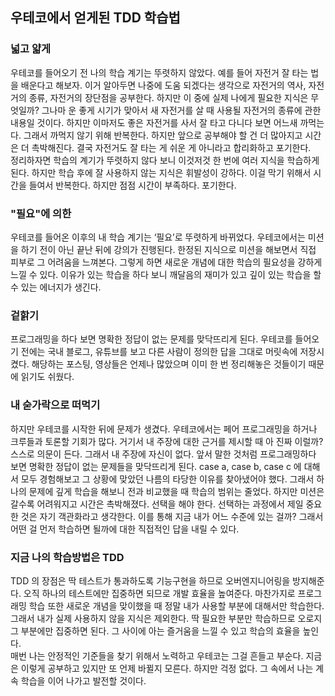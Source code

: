 ## 우테코에서 얻게된 TDD 학습법

### 넓고 얇게
우테코를 들어오기 전 나의 학습 계기는 뚜렷하지 않았다. 예를 들어 자전거 잘 타는 법을 배운다고 해보자. 이거 알아두면 나중에 도움 되겠다는 생각으로 자전거의 역사, 자전거의 종류, 자전거의 장단점을 공부한다. 하지만 이 중에 실제 나에게 필요한 지식은 무엇일까? 그나마 운 좋게 시기가 맞아서 새 자전거를 살 때 사용될 자전거의 종류에 관한 내용일 것이다. 하지만 이마저도 좋은 자전거를 사서 잘 타고 다니다 보면 어느새 까먹는다. 그래서 까먹지 않기 위해 반복한다.
하지만 앞으로 공부해야 할 건 더 많아지고 시간은 더 촉박해진다. 결국 자전거도 잘 타는 게 쉬운 게 아니라고 합리화하고 포기한다.  
정리하자면 학습의 계기가 뚜렷하지 않다 보니 이것저것 한 번에 여러 지식을 학습하게 된다. 하지만 학습 후에 잘 사용하지 않는 지식은 휘발성이 강하다. 이걸 막기 위해서 시간을 들여서 반복한다.
하지만 점점 시간이 부족하다. 포기한다.

### "필요"에 의한
우테코를 들어온 이후의 내 학습 계기는 ‘필요’로 뚜렷하게 바뀌었다. 우테코에서는 미션을 하기 전이 아닌 끝난 뒤에 강의가 진행된다. 한정된 지식으로 미션을 해보면서 직접 피부로 그 어려움을 느껴본다.
그렇게 하면 새로운 개념에 대한 학습의 필요성을 강하게 느낄 수 있다. 이유가 있는 학습을 하다 보니 깨달음의 재미가 있고 깊이 있는 학습을 할 수 있는 에너지가 생긴다.

### 겉핡기 
프로그래밍을 하다 보면 명확한 정답이 없는 문제를 맞닥뜨리게 된다. 우테코를 들어오기 전에는 국내 블로그, 유튜브를 보고 다른 사람이 정의한 답을 그대로 머릿속에 저장시켰다.
해당하는 포스팅, 영상들은 언제나 많았으며 이미 한 번 정리해놓은 것들이기 때문에 읽기도 쉬웠다.

### 내 숟가락으로 떠먹기
하지만 우테코를 시작한 뒤에 문제가 생겼다. 우테코에서는 페어 프로그래밍을 하거나 크루들과 토론할 기회가 많다. 거기서 내 주장에 대한 근거를 제시할 때 아 진짜 이럴까? 스스로 의문이 든다. 그래서 내 주장에 자신이 없다. 앞서 말한 것처럼 프로그래밍하다 보면 명확한 정답이 없는 문제들을 맞닥뜨리게 된다. case a, case b, case c 에 대해서 모두 경험해보고 그 상황에 맞았던 나름의 타당한 이유를 찾아냈어야 했다. 그래서 하나의 문제에 깊게 학습을 해보니 전과 비교했을 때 학습의 범위는 줄었다. 하지만 미션은 갈수록 어려워지고 시간은 촉박해졌다. 선택을 해야 한다. 선택하는 과정에서 제일 중요한 것은 자기 객관화라고 생각한다. 이를 통해 지금 내가 어느 수준에 있는 걸까? 그래서 어떤 걸 먼저 학습하면 될까에 대한 직접적인 답을 내릴 수 있다.

### 지금 나의 학습방법은 TDD
TDD 의 장점은 딱 테스트가 통과하도록 기능구현을 하므로 오버엔지니어링을 방지해준다.
오직 하나의 테스트에만 집중하면 되므로 개발 효율을 높여준다.
마찬가지로 프로그래밍 학습 또한 새로운 개념을 맞이했을 때 정말 내가 사용할 부분에 대해서만 학습한다. 그래서 내가 실제 사용하지 않을 지식은 제외한다.
딱 필요한 부분만 학습하므로 오로지 그 부분에만 집중하면 된다. 그 사이에 아는 즐거움을 느낄 수 있고 학습의 효율을 높인다.  
매번 나는 안정적인 기준들을 찾기 위해서 노력하고 우테코는 그걸 흔들고 부순다. 지금은 이렇게 공부하고 있지만 또 언제 바뀔지 모른다. 하지만 걱정 없다. 그 속에서 나는 계속 학습을 이어 나가고 발전할 것이다.
